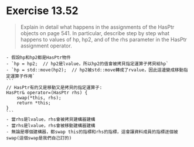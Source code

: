 # Exercise 13.52
> Explain in detail what happens in the assignments of the HasPtr objects on page 541. In particular, describe step by step what happens to values of hp, hp2, and of the rhs parameter in the HasPtr assignment operator.

    - 假設hp和hp2都是HasPtr物件
    - `hp = hp2;  // hp2是lvalue，所以hp2的值會被拷貝指定運算子拷貝給hp`
    - `hp = std::move(hp2);  // hp2被std::move轉成了rvalue，因此這邊變成移動指定運算子作用`
    ```
    // HasPtr有的又是移動又是拷貝的指定運算子:
    HasPtr& operator=(HasPtr rhs) {
        swap(*this, rhs);
        return *this;
    }
    ```
    - 當rhs是lvalue，rhs會被拷貝建構器建構
    - 當rhs是lvalue，rhs會被移動建構器建構
    - 無論是哪個建構器，都swap this的指標和rhs的指標，這會讓資料成員的指標逐個被swap(這個swap是我們自己訂的)